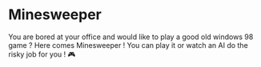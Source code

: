 # Minesweeper
You are bored at your office and would like to play a good old windows 98 game ? Here comes Minesweeper ! You can play it or watch an AI do the risky job for you ! 🎮 
